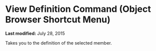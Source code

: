 
# View Definition Command (Object Browser Shortcut Menu)

 **Last modified:** July 28, 2015

Takes you to the definition of the selected member.
